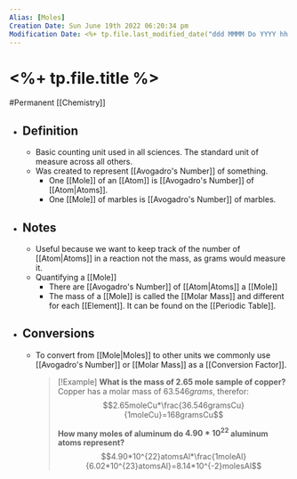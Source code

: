 ```yaml
---
Alias: [Moles]
Creation Date: Sun June 19th 2022 06:20:34 pm 
Modification Date: <%+ tp.file.last_modified_date("ddd MMMM Do YYYY hh:mm:ss a") %>
---
```

# <%+ tp.file.title %>
#Permanent [[Chemistry]]

- ## Definition
	- Basic counting unit used in all sciences. The standard unit of measure across all others.
	- Was created to represent [[Avogadro's Number]] of something. 
		- One [[Mole]] of an [[Atom]] is [[Avogadro's Number]] of [[Atom|Atoms]]. 
		- One [[Mole]] of marbles is [[Avogadro's Number]] of marbles.
- ## Notes
	- Useful because we want to keep track of the number of [[Atom|Atoms]] in a reaction not the mass, as grams would measure it. 
	- Quantifying a [[Mole]]
		- There are [[Avogadro's Number]] of [[Atom|Atoms]] a [[Mole]]
		- The mass of a [[Mole]] is called the [[Molar Mass]] and different for each [[Element]]. It can be found on the [[Periodic Table]].
- ## Conversions
	- To convert from [[Mole|Moles]] to other units we commonly use [[Avogadro's Number]] or [[Molar Mass]] as a [[Conversion Factor]].
	  > [!Example]
	  > **What is the mass of 2.65 mole sample of copper?**
	  > Copper has a molar mass of $63.546grams$, therefor:
	  > $$2.65moleCu*\frac{36.546gramsCu}{1moleCu}=168gramsCu$$
	  > 
	  > **How many moles of aluminum do $4.90*10^{22}$ aluminum atoms represent?**
	  > $$4.90*10^{22}atomsAl*\frac{1moleAl}{6.02*10^{23}atomsAl}=8.14*10^{-2}molesAl$$